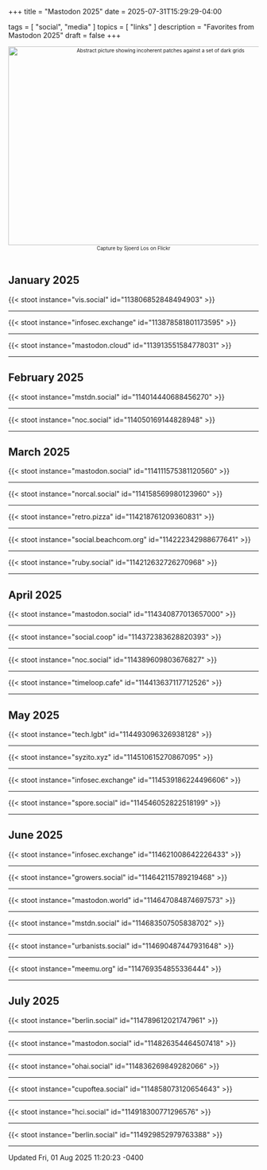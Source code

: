 +++
title = "Mastodon 2025"
date = 2025-07-31T15:29:29-04:00

tags = [
  "social",
  "media"
]
topics = [
  "links"
]
description = "Favorites from Mastodon 2025"
draft = false
+++

<div align="center" style="font-size:x-small"><img src="https://milkfish08.s3.amazonaws.com/photo/blog/abovethefold/3200885535_a83e4e29f3_k.jpg" width="597" height="400" alt="Abstract picture showing incoherent patches against a set of dark grids"
title="solvent. P8120446-08" /><br />
Capture by Sjoerd Los on Flickr</div><br clear="all" />

## January 2025

{{< stoot instance="vis.social" id="113806852848494903" >}}<hr />
{{< stoot instance="infosec.exchange" id="113878581801173595" >}}<hr />
{{< stoot instance="mastodon.cloud" id="113913551584778031" >}}<hr />

## February 2025

{{< stoot instance="mstdn.social" id="114014440688456270" >}}<hr />
{{< stoot instance="noc.social" id="114050169144828948" >}}<hr />

## March 2025

{{< stoot instance="mastodon.social" id="114111575381120560" >}}<hr />
{{< stoot instance="norcal.social" id="114158569980123960" >}}<hr />
{{< stoot instance="retro.pizza" id="114218761209360831" >}}<hr />
{{< stoot instance="social.beachcom.org" id="114222342988677641" >}}<hr />
{{< stoot instance="ruby.social" id="114212632726270968" >}}<hr />

## April 2025

{{< stoot instance="mastodon.social" id="114340877013657000" >}}<hr />
{{< stoot instance="social.coop" id="114372383628820393" >}}<hr />
{{< stoot instance="noc.social" id="114389609803676827" >}}<hr />
{{< stoot instance="timeloop.cafe" id="114413637117712526" >}}<hr />

## May 2025

{{< stoot instance="tech.lgbt" id="114493096326938128" >}}<hr />
{{< stoot instance="syzito.xyz" id="114510615270867095" >}}<hr />
{{< stoot instance="infosec.exchange" id="114539186224496606" >}}<hr />
{{< stoot instance="spore.social" id="114546052822518199" >}}<hr />

## June 2025

{{< stoot instance="infosec.exchange" id="114621008642226433" >}}<hr />
{{< stoot instance="growers.social" id="114642115789219468" >}}<hr />
{{< stoot instance="mastodon.world" id="114647084874697573" >}}<hr />
{{< stoot instance="mstdn.social" id="114683507505838702" >}}<hr />
{{< stoot instance="urbanists.social" id="114690487447931648" >}}<hr />
{{< stoot instance="meemu.org" id="114769354855336444" >}}<hr />

## July 2025

{{< stoot instance="berlin.social" id="114789612021747961" >}}<hr />
{{< stoot instance="mastodon.social" id="114826354464507418" >}}<hr />
{{< stoot instance="ohai.social" id="114836269849282066" >}}<hr />
{{< stoot instance="cupoftea.social" id="114858073120654643" >}}<hr />
{{< stoot instance="hci.social" id="114918300771296576" >}}<hr />
{{< stoot instance="berlin.social" id="114929852979763388" >}}<hr />

<!-- ## August 2025 -->

<!-- ## September 2025 -->

<!-- ## October 2025 -->

<!-- ## November 2025 -->

<!-- ## December 2025 -->

<div font-size="small">Updated Fri, 01 Aug 2025 11:20:23 -0400</div>